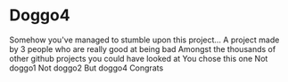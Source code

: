 # Doggo4
Somehow you've managed to stumble upon this project...
A project made by 3 people who are really good at being bad
Amongst the thousands of other github projects you could have looked at
You chose this one
Not doggo1
Not doggo2
But doggo4
Congrats
